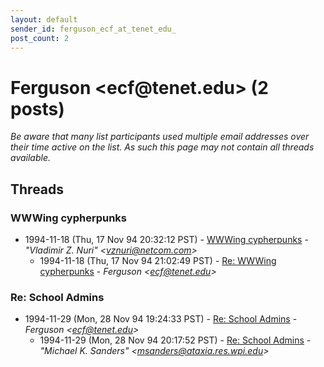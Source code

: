 ```yaml
---
layout: default
sender_id: ferguson_ecf_at_tenet_edu_
post_count: 2
---
```


# Ferguson <ecf<span>@</span>tenet.edu> (2 posts)

_Be aware that many list participants used multiple email addresses over their time active on the list. As such this page may not contain all threads available._

## Threads

### WWWing cypherpunks
+ 1994-11-18 (Thu, 17 Nov 94 20:32:12 PST) - [WWWing cypherpunks](/archive/1994/11/8a32d6ccafb067e275b4e02c0d507568ad00e4c658c32ed55794a1c17c4cee30) - _"Vladimir Z. Nuri" \<vznuri@netcom.com\>_
  + 1994-11-18 (Thu, 17 Nov 94 21:02:49 PST) - [Re: WWWing cypherpunks](/archive/1994/11/c40b9b4ce587ad3e8e38fea77ff7416b2b3f8de8f629493bf7b15e6d69032115) - _Ferguson \<ecf@tenet.edu\>_

### Re: School Admins
+ 1994-11-29 (Mon, 28 Nov 94 19:24:33 PST) - [Re: School Admins](/archive/1994/11/e10d32bee90df9784f0ce4417249b8c3069b496fbe66e9c9879761657d4bcfad) - _Ferguson \<ecf@tenet.edu\>_
  + 1994-11-29 (Mon, 28 Nov 94 20:17:52 PST) - [Re: School Admins](/archive/1994/11/3300540d2726be4a9ed43747f9d6ece8f6d31ecbe397dc17fc53423df8343d62) - _"Michael K. Sanders" \<msanders@ataxia.res.wpi.edu\>_

